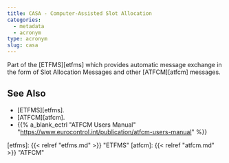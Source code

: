 ```yaml
---
title: CASA - Computer-Assisted Slot Allocation
categories:
  - metadata
  - acronym
type: acronym
slug: casa
---
```



Part of the [ETFMS][etfms] which provides automatic message exchange in the form
of Slot Allocation Messages and other [ATFCM][atfcm] messages.


## See Also

* [ETFMS][etfms].
* [ATFCM][atfcm].
* {{% a_blank_ectrl "ATFCM Users Manual" "https://www.eurocontrol.int/publication/atfcm-users-manual" %}}

[etfms]: {{< relref "etfms.md" >}} "ETFMS"
[atfcm]: {{< relref "atfcm.md" >}} "ATFCM"